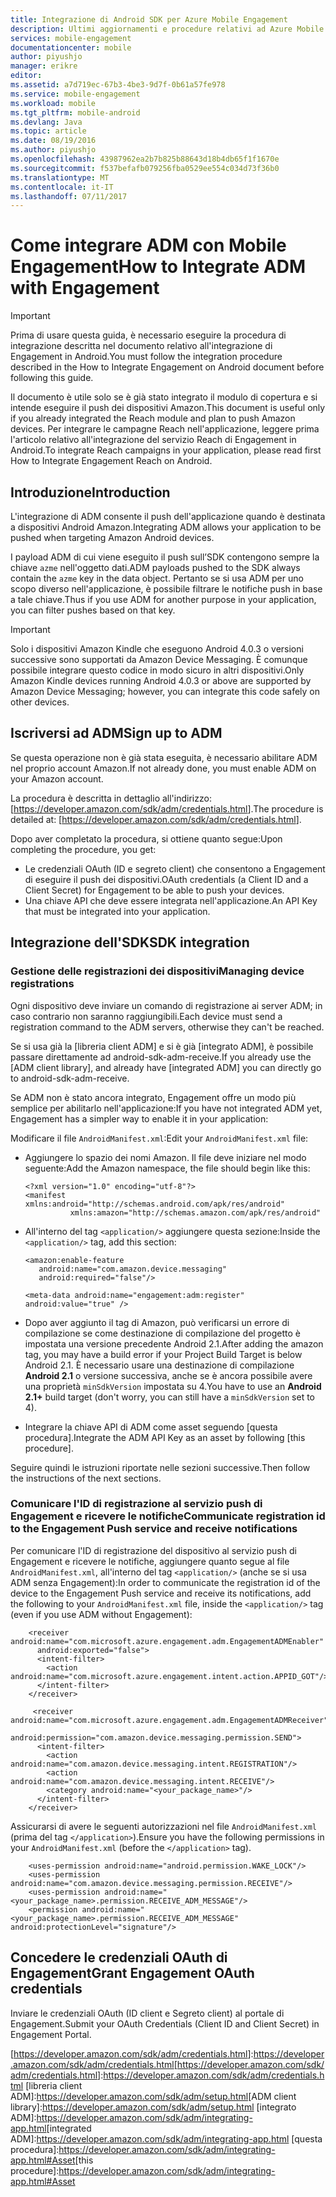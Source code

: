 ```yaml
---
title: Integrazione di Android SDK per Azure Mobile Engagement
description: Ultimi aggiornamenti e procedure relativi ad Azure Mobile Engagement SDK per Android
services: mobile-engagement
documentationcenter: mobile
author: piyushjo
manager: erikre
editor: 
ms.assetid: a7d719ec-67b3-4be3-9d7f-0b61a57fe978
ms.service: mobile-engagement
ms.workload: mobile
ms.tgt_pltfrm: mobile-android
ms.devlang: Java
ms.topic: article
ms.date: 08/19/2016
ms.author: piyushjo
ms.openlocfilehash: 43987962ea2b7b825b88643d18b4db65f1f1670e
ms.sourcegitcommit: f537befafb079256fba0529ee554c034d73f36b0
ms.translationtype: MT
ms.contentlocale: it-IT
ms.lasthandoff: 07/11/2017
---
```

# <a name="how-to-integrate-adm-with-engagement"></a><span data-ttu-id="b4b0f-103">Come integrare ADM con Mobile Engagement</span><span class="sxs-lookup"><span data-stu-id="b4b0f-103">How to Integrate ADM with Engagement</span></span>
> [!IMPORTANT]
> <span data-ttu-id="b4b0f-104">Prima di usare questa guida, è necessario eseguire la procedura di integrazione descritta nel documento relativo all'integrazione di Engagement in Android.</span><span class="sxs-lookup"><span data-stu-id="b4b0f-104">You must follow the integration procedure described in the How to Integrate Engagement on Android document before following this guide.</span></span>
> 
> <span data-ttu-id="b4b0f-105">Il documento è utile solo se è già stato integrato il modulo di copertura e si intende eseguire il push dei dispositivi Amazon.</span><span class="sxs-lookup"><span data-stu-id="b4b0f-105">This document is useful only if you already integrated the Reach module and plan to push Amazon devices.</span></span> <span data-ttu-id="b4b0f-106">Per integrare le campagne Reach nell'applicazione, leggere prima l'articolo relativo all'integrazione del servizio Reach di Engagement in Android.</span><span class="sxs-lookup"><span data-stu-id="b4b0f-106">To integrate Reach campaigns in your application, please read first How to Integrate Engagement Reach on Android.</span></span>
> 
> 

## <a name="introduction"></a><span data-ttu-id="b4b0f-107">Introduzione</span><span class="sxs-lookup"><span data-stu-id="b4b0f-107">Introduction</span></span>
<span data-ttu-id="b4b0f-108">L'integrazione di ADM consente il push dell'applicazione quando è destinata a dispositivi Android Amazon.</span><span class="sxs-lookup"><span data-stu-id="b4b0f-108">Integrating ADM allows your application to be pushed when targeting Amazon Android devices.</span></span>

<span data-ttu-id="b4b0f-109">I payload ADM di cui viene eseguito il push sull’SDK contengono sempre la chiave `azme` nell'oggetto dati.</span><span class="sxs-lookup"><span data-stu-id="b4b0f-109">ADM payloads pushed to the SDK always contain the `azme` key in the data object.</span></span> <span data-ttu-id="b4b0f-110">Pertanto se si usa ADM per uno scopo diverso nell'applicazione, è possibile filtrare le notifiche push in base a tale chiave.</span><span class="sxs-lookup"><span data-stu-id="b4b0f-110">Thus if you use ADM for another purpose in your application, you can filter pushes based on that key.</span></span>

> [!IMPORTANT]
> <span data-ttu-id="b4b0f-111">Solo i dispositivi Amazon Kindle che eseguono Android 4.0.3 o versioni successive sono supportati da Amazon Device Messaging. È comunque possibile integrare questo codice in modo sicuro in altri dispositivi.</span><span class="sxs-lookup"><span data-stu-id="b4b0f-111">Only Amazon Kindle devices running Android 4.0.3 or above are supported by Amazon Device Messaging; however, you can integrate this code safely on other devices.</span></span>
> 
> 

## <a name="sign-up-to-adm"></a><span data-ttu-id="b4b0f-112">Iscriversi ad ADM</span><span class="sxs-lookup"><span data-stu-id="b4b0f-112">Sign up to ADM</span></span>
<span data-ttu-id="b4b0f-113">Se questa operazione non è già stata eseguita, è necessario abilitare ADM nel proprio account Amazon.</span><span class="sxs-lookup"><span data-stu-id="b4b0f-113">If not already done, you must enable ADM on your Amazon account.</span></span>

<span data-ttu-id="b4b0f-114">La procedura è descritta in dettaglio all'indirizzo: [<https://developer.amazon.com/sdk/adm/credentials.html>].</span><span class="sxs-lookup"><span data-stu-id="b4b0f-114">The procedure is detailed at: [<https://developer.amazon.com/sdk/adm/credentials.html>].</span></span>

<span data-ttu-id="b4b0f-115">Dopo aver completato la procedura, si ottiene quanto segue:</span><span class="sxs-lookup"><span data-stu-id="b4b0f-115">Upon completing the procedure, you get:</span></span>

* <span data-ttu-id="b4b0f-116">Le credenziali OAuth (ID e segreto client) che consentono a Engagement di eseguire il push dei dispositivi.</span><span class="sxs-lookup"><span data-stu-id="b4b0f-116">OAuth credentials (a Client ID and a Client Secret) for Engagement to be able to push your devices.</span></span>
* <span data-ttu-id="b4b0f-117">Una chiave API che deve essere integrata nell'applicazione.</span><span class="sxs-lookup"><span data-stu-id="b4b0f-117">An API Key that must be integrated into your application.</span></span>

## <a name="sdk-integration"></a><span data-ttu-id="b4b0f-118">Integrazione dell'SDK</span><span class="sxs-lookup"><span data-stu-id="b4b0f-118">SDK integration</span></span>
### <a name="managing-device-registrations"></a><span data-ttu-id="b4b0f-119">Gestione delle registrazioni dei dispositivi</span><span class="sxs-lookup"><span data-stu-id="b4b0f-119">Managing device registrations</span></span>
<span data-ttu-id="b4b0f-120">Ogni dispositivo deve inviare un comando di registrazione ai server ADM; in caso contrario non saranno raggiungibili.</span><span class="sxs-lookup"><span data-stu-id="b4b0f-120">Each device must send a registration command to the ADM servers, otherwise they can't be reached.</span></span>

<span data-ttu-id="b4b0f-121">Se si usa già la [libreria client ADM] e si è già [integrato ADM], è possibile passare direttamente ad android-sdk-adm-receive.</span><span class="sxs-lookup"><span data-stu-id="b4b0f-121">If you already use the [ADM client library], and already have [integrated ADM] you can directly go to android-sdk-adm-receive.</span></span>

<span data-ttu-id="b4b0f-122">Se ADM non è stato ancora integrato, Engagement offre un modo più semplice per abilitarlo nell'applicazione:</span><span class="sxs-lookup"><span data-stu-id="b4b0f-122">If you have not integrated ADM yet, Engagement has a simpler way to enable it in your application:</span></span>

<span data-ttu-id="b4b0f-123">Modificare il file `AndroidManifest.xml`:</span><span class="sxs-lookup"><span data-stu-id="b4b0f-123">Edit your `AndroidManifest.xml` file:</span></span>

* <span data-ttu-id="b4b0f-124">Aggiungere lo spazio dei nomi Amazon. Il file deve iniziare nel modo seguente:</span><span class="sxs-lookup"><span data-stu-id="b4b0f-124">Add the Amazon namespace, the file should begin like this:</span></span>
  
      <?xml version="1.0" encoding="utf-8"?>
      <manifest xmlns:android="http://schemas.android.com/apk/res/android"
                xmlns:amazon="http://schemas.amazon.com/apk/res/android"
* <span data-ttu-id="b4b0f-125">All'interno del tag `<application/>` aggiungere questa sezione:</span><span class="sxs-lookup"><span data-stu-id="b4b0f-125">Inside the `<application/>` tag, add this section:</span></span>
  
      <amazon:enable-feature
         android:name="com.amazon.device.messaging"
         android:required="false"/>
  
      <meta-data android:name="engagement:adm:register" android:value="true" />
* <span data-ttu-id="b4b0f-126">Dopo aver aggiunto il tag di Amazon, può verificarsi un errore di compilazione se come destinazione di compilazione del progetto è impostata una versione precedente Android 2.1.</span><span class="sxs-lookup"><span data-stu-id="b4b0f-126">After adding the amazon tag, you may have a build error if your Project Build Target is below Android 2.1.</span></span> <span data-ttu-id="b4b0f-127">È necessario usare una destinazione di compilazione **Android 2.1** o versione successiva, anche se è ancora possibile avere una proprietà `minSdkVersion` impostata su 4.</span><span class="sxs-lookup"><span data-stu-id="b4b0f-127">You have to use an **Android 2.1+** build target (don't worry, you can still have a `minSdkVersion` set to 4).</span></span>
* <span data-ttu-id="b4b0f-128">Integrare la chiave API di ADM come asset seguendo [questa procedura].</span><span class="sxs-lookup"><span data-stu-id="b4b0f-128">Integrate the ADM API Key as an asset by following [this procedure].</span></span>

<span data-ttu-id="b4b0f-129">Seguire quindi le istruzioni riportate nelle sezioni successive.</span><span class="sxs-lookup"><span data-stu-id="b4b0f-129">Then follow the instructions of the next sections.</span></span>

### <a name="communicate-registration-id-to-the-engagement-push-service-and-receive-notifications"></a><span data-ttu-id="b4b0f-130">Comunicare l'ID di registrazione al servizio push di Engagement e ricevere le notifiche</span><span class="sxs-lookup"><span data-stu-id="b4b0f-130">Communicate registration id to the Engagement Push service and receive notifications</span></span>
<span data-ttu-id="b4b0f-131">Per comunicare l'ID di registrazione del dispositivo al servizio push di Engagement e ricevere le notifiche, aggiungere quanto segue al file `AndroidManifest.xml`, all'interno del tag `<application/>` (anche se si usa ADM senza Engagement):</span><span class="sxs-lookup"><span data-stu-id="b4b0f-131">In order to communicate the registration id of the device to the Engagement Push service and receive its notifications, add the following to your `AndroidManifest.xml` file, inside the `<application/>` tag (even if you use ADM without Engagement):</span></span>

        <receiver android:name="com.microsoft.azure.engagement.adm.EngagementADMEnabler"
          android:exported="false">
          <intent-filter>
            <action android:name="com.microsoft.azure.engagement.intent.action.APPID_GOT"/>
          </intent-filter>
        </receiver>

         <receiver android:name="com.microsoft.azure.engagement.adm.EngagementADMReceiver"
           android:permission="com.amazon.device.messaging.permission.SEND">
          <intent-filter>
            <action android:name="com.amazon.device.messaging.intent.REGISTRATION"/>
            <action android:name="com.amazon.device.messaging.intent.RECEIVE"/>
            <category android:name="<your_package_name>"/>
          </intent-filter>
        </receiver>   

<span data-ttu-id="b4b0f-132">Assicurarsi di avere le seguenti autorizzazioni nel file `AndroidManifest.xml` (prima del tag `</application>`).</span><span class="sxs-lookup"><span data-stu-id="b4b0f-132">Ensure you have the following permissions in your `AndroidManifest.xml` (before the `</application>` tag).</span></span>

        <uses-permission android:name="android.permission.WAKE_LOCK"/>
        <uses-permission android:name="com.amazon.device.messaging.permission.RECEIVE"/>
        <uses-permission android:name="<your_package_name>.permission.RECEIVE_ADM_MESSAGE"/>
        <permission android:name="<your_package_name>.permission.RECEIVE_ADM_MESSAGE" android:protectionLevel="signature"/>

## <a name="grant-engagement-oauth-credentials"></a><span data-ttu-id="b4b0f-133">Concedere le credenziali OAuth di Engagement</span><span class="sxs-lookup"><span data-stu-id="b4b0f-133">Grant Engagement OAuth credentials</span></span>
<span data-ttu-id="b4b0f-134">Inviare le credenziali OAuth (ID client e Segreto client) al portale di Engagement.</span><span class="sxs-lookup"><span data-stu-id="b4b0f-134">Submit your OAuth Credentials (Client ID and Client Secret) in Engagement Portal.</span></span>

<span data-ttu-id="b4b0f-135">[<https://developer.amazon.com/sdk/adm/credentials.html>]:https://developer.amazon.com/sdk/adm/credentials.html</span><span class="sxs-lookup"><span data-stu-id="b4b0f-135">[<https://developer.amazon.com/sdk/adm/credentials.html>]:https://developer.amazon.com/sdk/adm/credentials.html</span></span>
<span data-ttu-id="b4b0f-136">[libreria client ADM]:https://developer.amazon.com/sdk/adm/setup.html</span><span class="sxs-lookup"><span data-stu-id="b4b0f-136">[ADM client library]:https://developer.amazon.com/sdk/adm/setup.html</span></span>
<span data-ttu-id="b4b0f-137">[integrato ADM]:https://developer.amazon.com/sdk/adm/integrating-app.html</span><span class="sxs-lookup"><span data-stu-id="b4b0f-137">[integrated ADM]:https://developer.amazon.com/sdk/adm/integrating-app.html</span></span>
<span data-ttu-id="b4b0f-138">[questa procedura]:https://developer.amazon.com/sdk/adm/integrating-app.html#Asset</span><span class="sxs-lookup"><span data-stu-id="b4b0f-138">[this procedure]:https://developer.amazon.com/sdk/adm/integrating-app.html#Asset</span></span>
